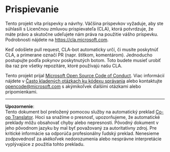 <!--
CO_OP_TRANSLATOR_METADATA:
{
  "original_hash": "61aff2b3273d4ab66709493b43f91ca1",
  "translation_date": "2025-08-26T14:26:52+00:00",
  "source_file": "CONTRIBUTING.md",
  "language_code": "sk"
}
-->
# Prispievanie

Tento projekt víta príspevky a návrhy. Väčšina príspevkov vyžaduje, aby ste súhlasili s Licenčnou zmluvou prispievateľa (CLA), ktorá potvrdzuje, že máte právo a skutočne udeľujete nám práva na použitie vášho príspevku. Podrobnosti nájdete na https://cla.microsoft.com.

Keď odošlete pull request, CLA-bot automaticky určí, či musíte poskytnúť CLA, a primerane označí PR (napr. štítkom, komentárom). Jednoducho postupujte podľa pokynov poskytnutých botom. Toto budete musieť urobiť iba raz pre všetky repozitáre, ktoré používajú našu CLA.

Tento projekt prijal [Microsoft Open Source Code of Conduct](https://opensource.microsoft.com/codeofconduct/).
Viac informácií nájdete v [Často kladených otázkach ku kódexu správania](https://opensource.microsoft.com/codeofconduct/faq/) 
alebo kontaktujte [opencode@microsoft.com](mailto:opencode@microsoft.com) s akýmikoľvek ďalšími otázkami alebo pripomienkami.

---

**Upozornenie**:  
Tento dokument bol preložený pomocou služby na automatický preklad [Co-op Translator](https://github.com/Azure/co-op-translator). Hoci sa snažíme o presnosť, upozorňujeme, že automatické preklady môžu obsahovať chyby alebo nepresnosti. Pôvodný dokument v jeho pôvodnom jazyku by mal byť považovaný za autoritatívny zdroj. Pre kritické informácie sa odporúča profesionálny ľudský preklad. Nenesieme zodpovednosť za akékoľvek nedorozumenia alebo nesprávne interpretácie vyplývajúce z použitia tohto prekladu.